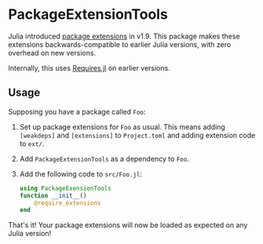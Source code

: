 # PackageExtensionTools

Julia introduced
[package extensions](https://docs.julialang.org/en/v1.10-dev/manual/code-loading/#man-extensions)
in v1.9. This package makes these extensions backwards-compatible to earlier Julia versions,
with zero overhead on new versions.

Internally, this uses
[Requires.jl](https://github.com/JuliaPackaging/Requires.jl)
on earlier versions.

## Usage

Supposing you have a package called `Foo`:

1. Set up package extensions for `Foo` as usual. This means adding `[weakdeps]` and
   `[extensions]` to `Project.toml` and adding extension code to `ext/`.

2. Add `PackageExtensionTools` as a dependency to `Foo`.

3. Add the following code to `src/Foo.jl`:
   ```julia
   using PackageExensionTools
   function __init__()
       @require_extensions
   end
   ```

That's it! Your package extensions will now be loaded as expected on any Julia version!
